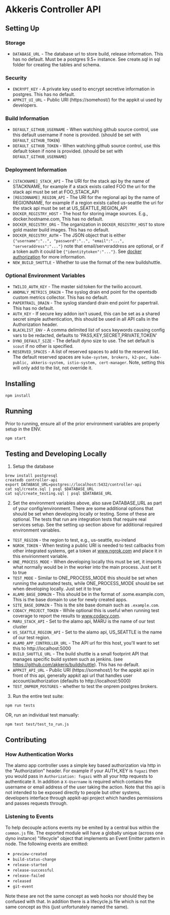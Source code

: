 # Akkeris Controller API #

## Setting Up ##

### Storage 
* `DATABASE_URL` - The database url to store build, release information.  This has no default.  Must be a postgres 9.5+ instance. See create.sql in sql folder for creating the tables and schema.

### Security
* `ENCRYPT_KEY` - A private key used to encrypt secretive information in postgres.  This has no default.
* `APPKIT_UI_URL` - Public URI (https://somehost/) for the appkit ui used by developers.

### Build Information
* `DEFAULT_GITHUB_USERNAME` - When watching github source control, use this default username if none is provided.  (should be set with `DEFAULT_GITHUB_TOKEN`)
* `DEFAULT_GITHUB_TOKEN` - When watching github source control, use this default token if none is provided. (should be set with `DEFAULT_GITHUB_USERNAME`)

### Deployment Information
* `[STACKNAME]_STACK_API` - The URI for the stack api by the name of STACKNAME, for example if a stack exists called FOO the uri for the stack api must be set at FOO_STACK_API
* `[REGIONNAME]_REGION_API` - The URI for the regional api by the name of REGIONNAME, for example if a region exists called us-seattle the uri for the stack api must be set at US_SEATTLE_REGION_API
* `DOCKER_REGISTRY_HOST` - The host for storing image sources. E.g., docker.hostname.com, This has no default.
* `DOCKER_REGISTRY_ORG` - The organization in `DOCKER_REGISTRY_HOST` to store gold master build images. This has no default.
* `DOCKER_REGISTRY_AUTH` - The JSON object that is either `{"username":"..", "password":"..", "email":"...", "serveraddress":"..."}` note that email/serveraddress are optional, or if a token auth it could be `{"identitytoken":"..."}`. See [docker authorization](https://docs.docker.com/engine/api/v1.39/#section/Authentication) for more information.
* `NEW_BUILD_SHUTTLE` - Whether to use the format of the new buildshuttle.

### Optional Environment Variables
* `TWILIO_AUTH_KEY` - The master sid:token for the twilio account.
* `ANOMALY_METRICS_DRAIN` - The syslog drain end point for the opentsdb custom metrics collector. This has no default.
* `PAPERTRAIL_DRAIN` - The syslog standard drain end point for papertrail.  This has no default.
* `AUTH_KEY` - If secure key addon isn't usued, this can be set as a shared secret simple authentication, this should be used in all API calls in the Authorization header.
* `BLACKLIST_ENV` - A comma delimited list of socs keywords causing config vars to be redacted, defaults to 'PASS,KEY,SECRET,PRIVATE,TOKEN'
* `DYNO_DEFAULT_SIZE` - The default dyno size to use. The set default is `scout` if no other is specified.
* `RESERVED_SPACES` - A list of reserved spaces to add to the reserved list.  The default reserved spaces are `kube-system, brokers, k2-poc, kube-public, akkeris-system, istio-system, cert-manager`. Note, setting this will only add to the list, not override it.
## Installing ##

```
npm install
```

## Running ##

Prior to running, ensure all of the prior environment variables are properly setup in the ENV.

```
npm start
```

## Testing and Developing Locally ##

1. Setup the database

```
brew install postgresql
createdb controller-api
export DATABASE_URL=postgres://localhost:5432/controller-api
cat sql/create.sql | psql $DATABASE_URL
cat sql/create_testing.sql | psql $DATABASE_URL
```

2. Set the environment variables above, also save DATABASE_URL as part of your config/environment. There are some additional options that should be set when developing locally or testing.  Some of these are optional. The tests that run are integration tests that require real services setup. See the setting up section above for additional required environment variables.

* `TEST_REGION` - the region to test, e.g., us-seattle, eu-ireland
* `NGROK_TOKEN` - When testing a public URI is needed to test callbacks from other integrated systems, get a token at www.ngrok.com and place it in this envirionment variable.
* `ONE_PROCESS_MODE` - When developing locally this must be set, it imports what normally would be in the worker into the main process. Just set it to true
* `TEST_MODE` - Similar to ONE_PROCESS_MODE this should be set when running the automated tests, while ONE_PROCESS_MODE should be set when developing locally.  Just set it to true
* `ALAMO_BASE_DOMAIN` - This should be in the format of .some.example.com, This is the base domain to use for newly created apps.
* `SITE_BASE_DOMAIN` - This is the site base domain such as `.example.com`.
* `CODACY_PROJECT_TOKEN` - While optional this is useful when running test coverage to report the results to www.codacy.com. 
* `MARU_STACK_API` - Set to the alamo api, MARU is the name of our test cluster
* `US_SEATTLE_REGION_API` - Set to the alamo api, US_SEATTLE is the name of our test region.
* `ALAMO_APP_CONTROLLER_URL` - The API url for this host, you'll want to set this to http://localhost:5000
* `BUILD_SHUTTLE_URL` - The build shuttle is a small footprint API that manages specific build system such as jenkins. (see https://github.com/akkeris/buildshuttle).  This has no default.
* `APPKIT_API_URL` - Public URI (https://somehost/) for the appkit api in front of this api, generally appkit api url that handles user account/authorization (defaults to http://localhost:5000)
* `TEST_ONPREM_POSTGRES` - whether to test the onprem postgres brokers.

3. Run the entire test suite:

```
npm run tests
```

OR, run an individual test manually:

```
npm test test/test_to_run.js
```

## Contributing ##

### How Authentication Works ###

The alamo app controller uses a simple key based authorization via http in the "Authorization" header.  For example if your AUTH_KEY is `fugazi` then you would pass in `Authorization: fugazi` with all your http requests to authenticate it.  In addition a `X-Username` is required which contains the username or email address of the user taking the action. Note that this api is not intended to be exposed directly to people but other systems, developers interface through appkit-api project which handles permissions and passes requests through.

### Listening to Events ###

To help decouple actions events my be emited by a central bus within the `common.js` file.  The exported module will have a globally unique (across one dyno instance) "lifecycle" object that implements an Event Emitter pattern in node.  The following events are emitted:

* `preview-created`
* `build-status-change`
* `release-started`
* `release-successful`
* `release-failed`
* `released`
* `git-event`

Note these are not the same concept as web hooks nor should they be confused with that.  In addition there is a lifecycle.js file which is not the same concept as this (just unfortunately named the same).

